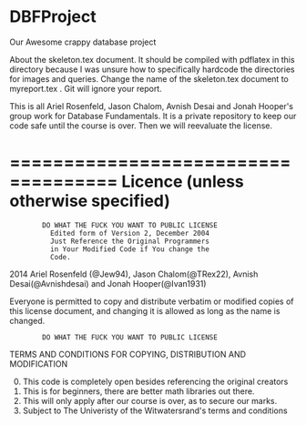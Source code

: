 DBFProject
==========

Our Awesome crappy database project

About the skeleton.tex document. It should be compiled with pdflatex in this directory because I 
was unsure how to specifically hardcode the directories for images and queries. 
Change the name of the skeleton.tex document to myreport.tex . Git will ignore your report.


This is all Ariel Rosenfeld, Jason Chalom, Avnish Desai and Jonah Hooper's group work for Database Fundamentals.
It is a private repository to keep our code safe until the course is over.
Then we will reevaluate the license. 

====================================
Licence (unless otherwise specified)
====================================
            DO WHAT THE FUCK YOU WANT TO PUBLIC LICENSE 
              Edited form of Version 2, December 2004 
              Just Reference the Original Programmers
              in Your Modified Code if You change the
              Code.

2014 Ariel Rosenfeld (@Jew94), Jason Chalom(@TRex22), Avnish Desai(@Avnishdesai) and Jonah Hooper(@Ivan1931)

 Everyone is permitted to copy and distribute verbatim or modified 
 copies of this license document, and changing it is allowed as long 
 as the name is changed. 

            DO WHAT THE FUCK YOU WANT TO PUBLIC LICENSE 
   TERMS AND CONDITIONS FOR COPYING, DISTRIBUTION AND MODIFICATION 

  0. This code is completely open besides referencing the original creators
  1. This is for beginners, there are better math libraries out there.
  2. This will only apply after our course is over, as to secure our marks.
  3. Subject to The Univeristy of the Witwatersrand's terms and conditions
